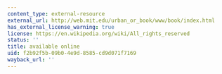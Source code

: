```yaml
---
content_type: external-resource
external_url: http://web.mit.edu/urban_or_book/www/book/index.html
has_external_license_warning: true
license: https://en.wikipedia.org/wiki/All_rights_reserved
status: ''
title: available online
uid: f2b92f5b-09b0-4e9d-8585-cd9d071f7169
wayback_url: ''
---
```

